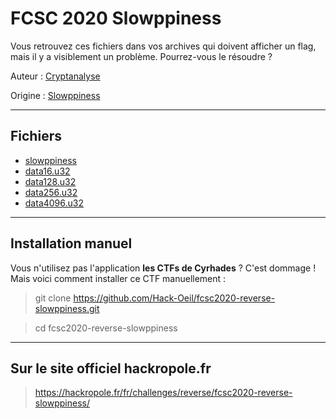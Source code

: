 # FCSC 2020 Slowppiness

Vous retrouvez ces fichiers dans vos archives qui doivent afficher un flag, mais il y a visiblement un problème. Pourrez-vous le résoudre ?


Auteur : [Cryptanalyse](https://x.com/Cryptanalyse)

Origine : [Slowppiness](https://hackropole.fr/fr/challenges/reverse/fcsc2020-reverse-slowppiness/)


-----------

## Fichiers

- [slowppiness](slowppiness)
- [data16.u32](data16.u32)
- [data128.u32](data128.u32)
- [data256.u32](data256.u32)
- [data4096.u32](data4096.u32)


-----------

## Installation manuel
Vous n'utilisez pas l'application **les CTFs de Cyrhades** ? C'est dommage !
Mais voici comment installer ce CTF manuellement :

> git clone https://github.com/Hack-Oeil/fcsc2020-reverse-slowppiness.git

> cd fcsc2020-reverse-slowppiness


-----------

## Sur le site officiel hackropole.fr
> https://hackropole.fr/fr/challenges/reverse/fcsc2020-reverse-slowppiness/